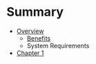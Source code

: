 # Summary

* [Overview](README.md)
   * [Benefits](benefits.md)
   * System Requirements
* [Chapter 1](chapter1.md)


